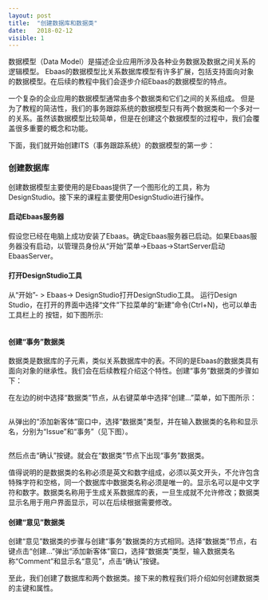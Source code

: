 ```yaml
---
layout: post
title:  "创建数据库和数据类"
date:   2018-02-12
visible: 1
---
```


数据模型（Data Model）是描述企业应用所涉及各种业务数据及数据之间关系的逻辑模型。 Ebaas的数据模型比关系数据库模型有许多扩展，包括支持面向对象的数据模型。在后续的教程中我们会逐步介绍Ebaas的数据模型的特点。

一个复杂的企业应用的数据模型通常由多个数据类和它们之间的关系组成。 但是为了教程的简洁性，我们的事务跟踪系统的数据模型只有两个数据类和一个多对一的关系。虽然该数据模型比较简单，但是在创建这个数据模型的过程中，我们会覆盖很多重要的概念和功能。

下面，我们就开始创建ITS（事务跟踪系统）的数据模型的第一步：

### 创建数据库

创建数据模型主要使用的是Ebaas提供了一个图形化的工具，称为DesignStudio。接下来的课程主要使用DesignStudio进行操作。

#### 启动Ebaas服务器

假设您已经在电脑上成功安装了Ebaas。确定Ebaas服务器已启动。如果Ebaas服务器没有启动，以管理员身份从“开始”菜单->Ebaas->StartServer启动EbaasServer。

#### 打开DesignStudio工具

从“开始”- > Ebaas-> DesignStudio打开DesignStudio工具。
运行Design Studio，在打开的界面中选择“文件”下拉菜单的“新建”命令(Ctrl+N)，也可以单击工具栏上的 按钮，如下图所示:

<img src="{{'/assets/img/2018-2-17新建数据库1.png' | prepend: site.baseurl }}" alt="">

#### 创建“事务”数据类

数据类是数据库的子元素，类似关系数据库中的表。不同的是Ebaas的数据类具有面向对象的继承性。我们会在后续教程介绍这个特性。创建“事务”数据类的步骤如下：

在左边的树中选择“数据类”节点，从右键菜单中选择“创建...”菜单，如下图所示：

<img >

从弹出的“添加新客体”窗口中，选择“数据类”类型，并在输入数据类的名称和显示名，分别为“Issue”和“事务”（见下图）。

<img >

然后点击“确认”按键。就会在“数据类”节点下出现“事务”数据类。

值得说明的是数据类的名称必须是英文和数字组成，必须以英文开头，不允许包含特殊字符和空格，同一个数据库中数据类名称必须是唯一的。显示名可以是中文字符和数字。数据类名称用于生成关系数据库的表，一旦生成就不允许修改；数据类显示名用于用户界面显示，可以在后续根据需要修改。

#### 创建“意见”数据类

创建“意见”数据类的步骤与创建“事务”数据类的方式相同。选择“数据类”节点，右键点击“创建...”弹出“添加新客体”窗口，选择“数据类”类型，输入数据类名称“Comment”和显示名“意见”，点击“确认”按键。


至此，我们创建了数据库和两个数据类。接下来的教程我们将介绍如何创建数据类的主键和属性。



